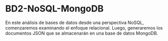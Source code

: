 # BD2-NoSQL-MongoDB
En este análisis de bases de datos desde una perspectiva NoSQL, comenzaremos examinando el enfoque relacional. Luego, generaremos los documentos JSON que se almacenarán en una base de datos MongoDB.
